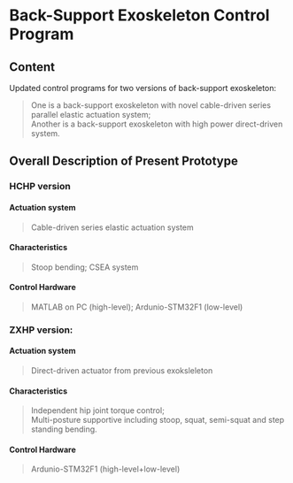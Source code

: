 # Back-Support Exoskeleton Control Program
## Content
Updated control programs for two versions of back-support exoskeleton: <br>
> One is a back-support exoskeleton with novel cable-driven series parallel elastic actuation system; <br>
> Another is a back-support exoskeleton with high power direct-driven system.


## Overall Description of Present Prototype

### HCHP version
#### Actuation system
> Cable-driven series elastic actuation system <br>
#### Characteristics
> Stoop bending; CSEA system <br>
#### Control Hardware
> MATLAB on PC (high-level); Ardunio-STM32F1 (low-level) <br>

### ZXHP version: <br>
#### Actuation system
> Direct-driven actuator from previous exoksleleton <br>
#### Characteristics
> Independent hip joint torque control; <br>
> Multi-posture supportive including stoop, squat, semi-squat and step standing bending.
#### Control Hardware
> Ardunio-STM32F1 (high-level+low-level)
